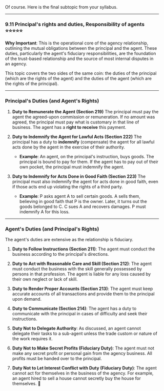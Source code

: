 Of course. Here is the final subtopic from your syllabus.

---

### **9.11 Principal's rights and duties, Responsibility of agents** ⭐⭐⭐⭐⭐

**Why Important**: This is the operational core of the agency relationship, outlining the mutual obligations between the principal and the agent. These duties, particularly the agent's fiduciary responsibilities, are the foundation of the trust-based relationship and the source of most internal disputes in an agency.

This topic covers the two sides of the same coin: the duties of the principal (which are the rights of the agent) and the duties of the agent (which are the rights of the principal).

---

### **Principal's Duties (and Agent's Rights)**

1. **Duty to Remunerate the Agent (Section 219)** The principal must pay the agent the agreed-upon commission or remuneration. If no amount was agreed, the principal must pay what is customary in that line of business. The agent has a **right to receive** this payment.
    
2. **Duty to Indemnify the Agent for Lawful Acts (Section 222)** The principal has a duty to **indemnify** (compensate) the agent for all lawful acts done by the agent in the exercise of their authority.
    
    - **Example**: An agent, on the principal's instruction, buys goods. The principal is bound to pay for them. If the agent has to pay out of their own pocket, the principal must indemnify the agent.
        
3. **Duty to Indemnify for Acts Done in Good Faith (Section 223)** The principal must also indemnify the agent for acts done in good faith, even if those acts end up violating the rights of a third party.
    
    - **Example**: P asks agent A to sell certain goods. A sells them, believing in good faith that P is the owner. Later, it turns out the goods belonged to C. C sues A and recovers damages. P must indemnify A for this loss.
        

---

### **Agent's Duties (and Principal's Rights)**

The agent's duties are extensive as the relationship is fiduciary.

1. **Duty to Follow Instructions (Section 211)**: The agent must conduct the business according to the principal's directions.
    
2. **Duty to Act with Reasonable Care and Skill (Section 212)**: The agent must conduct the business with the skill generally possessed by persons in that profession. The agent is liable for any loss caused by their own neglect or lack of skill.
    
3. **Duty to Render Proper Accounts (Section 213)**: The agent must keep accurate accounts of all transactions and provide them to the principal upon demand.
    
4. **Duty to Communicate (Section 214)**: The agent has a duty to communicate with the principal in cases of difficulty and seek their instructions.
    
5. **Duty Not to Delegate Authority**: As discussed, an agent cannot delegate their tasks to a sub-agent unless the trade custom or nature of the work requires it.
    
6. **Duty Not to Make Secret Profits (Fiduciary Duty)**: The agent must not make any secret profit or personal gain from the agency business. All profits must be handed over to the principal.
    
7. **Duty Not to Let Interest Conflict with Duty (Fiduciary Duty)**: The agent cannot act for themselves in the business of the agency. For example, an agent hired to sell a house cannot secretly buy the house for themselves. 🏡